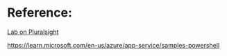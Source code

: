 # Reference:

[Lab on Pluralsight](https://app.pluralsight.com/labs/detail/d9d1a00d-861d-4bb8-a55d-192887d94c62/toc)

https://learn.microsoft.com/en-us/azure/app-service/samples-powershell
